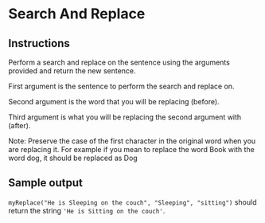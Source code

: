 # Search And Replace 

## Instructions 

Perform a search and replace on the sentence using the arguments provided and return the new sentence.

First argument is the sentence to perform the search and replace on.

Second argument is the word that you will be replacing (before).

Third argument is what you will be replacing the second argument with (after).

Note: Preserve the case of the first character in the original word when you are replacing it. For example if you mean to replace the word Book with the word dog, it should be replaced as Dog

## Sample output 

`myReplace("He is Sleeping on the couch", "Sleeping", "sitting")` should return the string `'He is Sitting on the couch'`.